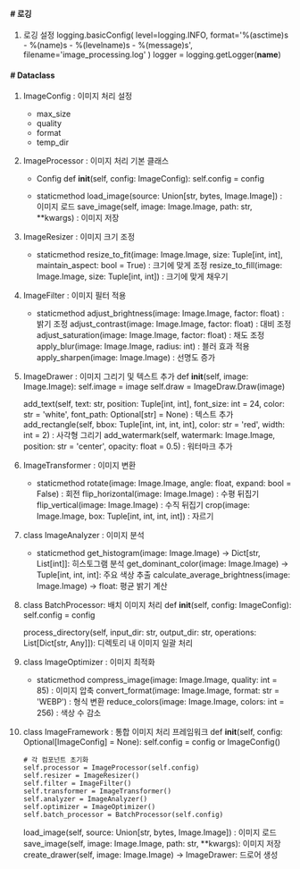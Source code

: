 #### # 로깅
1. 로깅 설정
    logging.basicConfig(
        level=logging.INFO,
        format='%(asctime)s - %(name)s - %(levelname)s - %(message)s',
        filename='image_processing.log'
    )
    logger = logging.getLogger(__name__)

#### # Dataclass
1. ImageConfig : 이미지 처리 설정
    - max_size
    - quality
    - format
    - temp_dir

2. ImageProcessor : 이미지 처리 기본 클래스
    - Config
    def __init__(self, config: ImageConfig):
        self.config = config

    - staticmethod
    load_image(source: Union[str, bytes, Image.Image]) : 이미지 로드
    save_image(self, image: Image.Image, path: str, **kwargs) : 이미지 저장

3. ImageResizer : 이미지 크기 조정
    - staticmethod
    resize_to_fit(image: Image.Image, size: Tuple[int, int], maintain_aspect: bool = True) : 크기에 맞게 조정
    resize_to_fill(image: Image.Image, size: Tuple[int, int]) : 크기에 맞게 채우기

4. ImageFilter : 이미지 필터 적용
    - staticmethod
    adjust_brightness(image: Image.Image, factor: float) : 밝기 조정
    adjust_contrast(image: Image.Image, factor: float) : 대비 조정
    adjust_saturation(image: Image.Image, factor: float) : 채도 조정
    apply_blur(image: Image.Image, radius: int) : 블러 효과 적용
    apply_sharpen(image: Image.Image) : 선명도 증가

5. ImageDrawer : 이미지 그리기 및 텍스트 추가
    def __init__(self, image: Image.Image):
        self.image = image
        self.draw = ImageDraw.Draw(image)

    add_text(self, text: str, position: Tuple[int, int], font_size: int = 24, color: str = 'white', font_path: Optional[str] = None) : 텍스트 추가
    add_rectangle(self, bbox: Tuple[int, int, int, int], color: str = 'red', width: int = 2) : 사각형 그리기
    add_watermark(self, watermark: Image.Image, position: str = 'center', opacity: float = 0.5) : 워터마크 추가

6. ImageTransformer : 이미지 변환
    - staticmethod
    rotate(image: Image.Image, angle: float, expand: bool = False) : 회전
    flip_horizontal(image: Image.Image) : 수평 뒤집기
    flip_vertical(image: Image.Image) : 수직 뒤집기
    crop(image: Image.Image, box: Tuple[int, int, int, int]) : 자르기

7. class ImageAnalyzer : 이미지 분석
    - staticmethod
    get_histogram(image: Image.Image) -> Dict[str, List[int]]: 히스토그램 분석
    get_dominant_color(image: Image.Image) -> Tuple[int, int, int]: 주요 색상 추출
    calculate_average_brightness(image: Image.Image) -> float: 평균 밝기 계산

8. class BatchProcessor: 배치 이미지 처리
    def __init__(self, config: ImageConfig):
        self.config = config

    process_directory(self, input_dir: str, output_dir: str, operations: List[Dict[str, Any]]): 디렉토리 내 이미지 일괄 처리

9. class ImageOptimizer : 이미지 최적화
    - staticmethod
    compress_image(image: Image.Image, quality: int = 85) : 이미지 압축
    convert_format(image: Image.Image, format: str = 'WEBP') : 형식 변환
    reduce_colors(image: Image.Image, colors: int = 256) : 색상 수 감소

10. class ImageFramework : 통합 이미지 처리 프레임워크
    def __init__(self, config: Optional[ImageConfig] = None):
        self.config = config or ImageConfig()

        # 각 컴포넌트 초기화
        self.processor = ImageProcessor(self.config)
        self.resizer = ImageResizer()
        self.filter = ImageFilter()
        self.transformer = ImageTransformer()
        self.analyzer = ImageAnalyzer()
        self.optimizer = ImageOptimizer()
        self.batch_processor = BatchProcessor(self.config)

    load_image(self, source: Union[str, bytes, Image.Image]) : 이미지 로드
    save_image(self, image: Image.Image, path: str, **kwargs): 이미지 저장
    create_drawer(self, image: Image.Image) -> ImageDrawer: 드로어 생성
